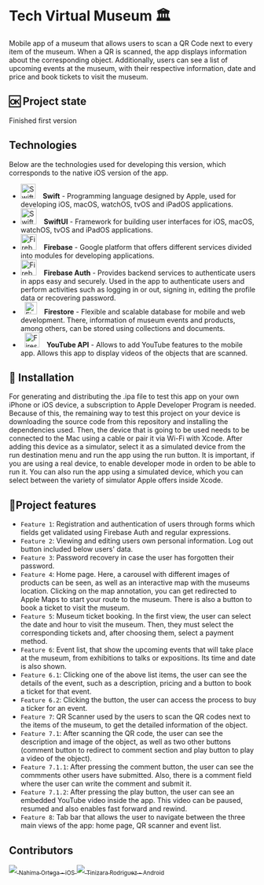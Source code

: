 # Tech Virtual Museum  :classical_building:

Mobile app of a museum that allows users to scan a QR Code next to every item of the museum. When a QR is scanned, the app displays information about the corresponding object.
Additionally, users can see a list of upcoming events at the museum, with their respective information, date and price and book tickets to visit the museum.

## :ok: Project state
Finished first version

## Technologies
Below are the technologies used for developing this version, which corresponds to the native iOS version of the app.
* <img src="https://images.squarespace-cdn.com/content/v1/558def25e4b0fc259f066636/1533603278905-AVZ8RD2X0YCPY0N3VGRZ/Swift_logo.png?format=1000w" alt="Swift" width="30"/> &ensp; **Swift** - Programming language designed by Apple, used for developing iOS, macOS, watchOS, tvOS and iPadOS applications.
* <img src="https://developer.apple.com/assets/elements/icons/swiftui/swiftui-96x96_2x.png" alt="SwiftUI" width="32"/> &ensp; **SwiftUI** - Framework for building user interfaces  for iOS, macOS, watchOS, tvOS and iPadOS applications.
* <img src="https://miro.medium.com/max/400/1*JktK87FL_sqDDnuxHxe6Fw.png" alt="Firebase" width="32"/> &ensp; **Firebase** - Google platform that offers different services divided into modules for developing applications.
* <img src="https://s3.amazonaws.com/cdn.hotglue.xyz/images/logos/firebase-auth.png" alt="Firebase Auth" width="32"/> &ensp; **Firebase Auth** - Provides backend services to authenticate users in apps easy and securely. Used in the app to authenticate users and perform activities such as logging in or out, signing in, editing the profile data or recovering password.
* &nbsp; <img src="https://miro.medium.com/max/304/1*BXaq7UZ-QoMH0vF0Znjy0A.jpeg" alt="Firestore" width="25"/> &ensp; **Firestore** - Flexible and scalable database for mobile and web development. There, information of museum events and products, among others, can be stored using collections and documents.
* &nbsp; <img src="https://upload.wikimedia.org/wikipedia/commons/thumb/4/4f/YouTube_social_white_squircle.svg/1200px-YouTube_social_white_squircle.svg.png" alt="Firestore" width="30"/> &ensp; **YouTube API** - Allows to add YouTube features to the mobile app. Allows this app to display videos of the objects that are scanned.


## :wrench: Installation
For generating and distributing the .ipa file to test this app on your own iPhone or iOS device, a subscription to Apple Developer Program is needed. Because of this, the remaining way to test this project on your device is downloading the source code from this repository and installing the dependencies used. 
Then, the device that is going to be used needs to be connected to the Mac using a cable or pair it via Wi-Fi with Xcode. After adding this device as a simulator, select it as a simulated device from the run destination menu and run the app using the run button. It is important, if you are using a real device, to enable developer mode in orden to be able to run it.
You can also run the app using a simulated device, which you can select between the variety of simulator Apple offers inside Xcode.

## :hammer:Project features
- `Feature 1`: Registration and authentication of users through forms which fields get validated using Firebase Auth and regular expressions.
- `Feature 2`: Viewing and editing users own personal information. Log out button included below users' data.
- `Feature 3`: Password recovery in case the user has forgotten their password. 
- `Feature 4`: Home page. Here, a carousel with different images of products can be seen, as well as an interactive map with the museums location. Clicking on the map annotation, you can get redirected to Apple Maps to start your route to the museum. There is also a button to book a ticket to visit the museum.
- `Feature 5`: Museum ticket booking. In the first view, the user can select the date and hour to visit the museum. Then, they must select the corresponding tickets and, after choosing them, select a payment method.
- `Feature 6`: Event list, that show the upcoming events that will take place at the museum, from exhibitions to talks or expositions. Its time and date is also shown.
- `Feature 6.1`: Clicking one of the above list items, the user can see the details of the event, such as a description, pricing and a button to book a ticket for that event.
- `Feature 6.2`: Clicking the button, the user can access the process to buy a ticker for an event.
- `Feature 7`: QR Scanner used by the users to scan the QR codes next to the items of the museum, to get the detailed information of the object.
- `Feature 7.1`: After scanning the QR code, the user can see the description and image of the object, as well as two other buttons (comment button to redirect to comment section and play button to play a video of the object).
- `Feature 7.1.1`: After pressing the comment button, the user can see the commments other users have submitted. Also, there is a comment field where the user can write the comment and submit it.
- `Feature 7.1.2`: After pressing the play button, the user can see an embedded YouTube video inside the app. This video can be paused, resumed and also enables fast forward and rewind.
- `Feature 8`: Tab bar that allows the user to navigate between the three main views of the app: home page, QR scanner and event list.


## Contributors
<a href="https://github.com/Tech-Virtual-Museum/iOS-Tech-Virtual-Museum/graphs/contributors">
  <img src="https://contrib.rocks/image?repo=Tech-Virtual-Museum/iOS-Tech-Virtual-Museum" />
  <sub>Nahima Ortega - iOS</sub>
</a>
<a href="https://github.com/Tech-Virtual-Museum/Android-Tech-Virtual-Museum/graphs/contributors">
  <img src="https://contrib.rocks/image?repo=Tech-Virtual-Museum/Android-Tech-Virtual-Museum" />
  <sub>Tinizara Rodriguez - Android</sub>
</a>
